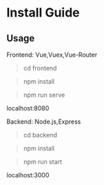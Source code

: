 # Install Guide

## Usage
  Frontend: Vue,Vuex,Vue-Router
  > cd frontend

  > npm install

  > npm run serve
  
localhost:8080

  Backend: Node.js,Express
  >cd backend

  >npm install

  >npm run start
  
  localhost:3000
